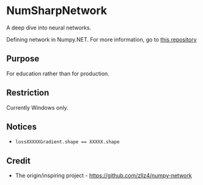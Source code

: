 # NumSharpNetwork

A deep dive into neural networks.

Defining network in Numpy.NET. For more information, go to [this repository](https://github.com/zllz4/numpy-network)

## Purpose

For education rather than for production.

## Restriction

Currently Windows only.

## Notices

- `lossXXXXXGradient.shape == XXXXX.shape` 

## Credit

- The origin/inspiring project - <https://github.com/zllz4/numpy-network>
